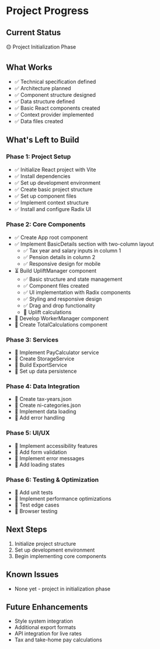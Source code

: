 # Project Progress

## Current Status
🟡 Project Initialization Phase

## What Works
- ✅ Technical specification defined
- ✅ Architecture planned
- ✅ Component structure designed
- ✅ Data structure defined
- ✅ Basic React components created
- ✅ Context provider implemented
- ✅ Data files created

## What's Left to Build

### Phase 1: Project Setup
- ✅ Initialize React project with Vite
- ✅ Install dependencies
- ✅ Set up development environment
- ✅ Create basic project structure
- ✅ Set up component files
- ✅ Implement context structure
- ✅ Install and configure Radix UI

### Phase 2: Core Components
- ✅ Create App root component
- ✅ Implement BasicDetails section with two-column layout
  - ✅ Tax year and salary inputs in column 1
  - ✅ Pension details in column 2
  - ✅ Responsive design for mobile
- ⏳ Build UpliftManager component
  - ✅ Basic structure and state management
  - ✅ Component files created
  - ✅ UI implementation with Radix components
  - ✅ Styling and responsive design
  - ✅ Drag and drop functionality
  - 🔲 Uplift calculations
- 🔲 Develop WorkerManager component
- 🔲 Create TotalCalculations component

### Phase 3: Services
- 🔲 Implement PayCalculator service
- 🔲 Create StorageService
- 🔲 Build ExportService
- 🔲 Set up data persistence

### Phase 4: Data Integration
- 🔲 Create tax-years.json
- 🔲 Create ni-categories.json
- 🔲 Implement data loading
- 🔲 Add error handling

### Phase 5: UI/UX
- 🔲 Implement accessibility features
- 🔲 Add form validation
- 🔲 Implement error messages
- 🔲 Add loading states

### Phase 6: Testing & Optimization
- 🔲 Add unit tests
- 🔲 Implement performance optimizations
- 🔲 Test edge cases
- 🔲 Browser testing

## Next Steps
1. Initialize project structure
2. Set up development environment
3. Begin implementing core components

## Known Issues
- None yet - project in initialization phase

## Future Enhancements
- Style system integration
- Additional export formats
- API integration for live rates
- Tax and take-home pay calculations
